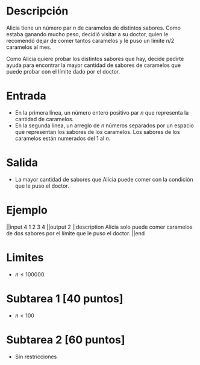 # Descripción
Alicia tiene un número par $n$ de caramelos de distintos sabores. Como estaba ganando mucho peso, decidió visitar a su doctor, quien le recomendó dejar de comer tantos 
caramelos y le puso un límite $n/2$ caramelos al mes.

Como Alicia quiere probar los distintos sabores que hay, decide pedirte ayuda para encontrar la mayor cantidad de sabores de caramelos que puede probar con el límite dado por el doctor.

# Entrada
- En la primera línea, un número entero positivo par $n$ que representa la cantidad de caramelos.
- En la segunda línea, un arreglo de $n$ números separados por un espacio que representan los sabores de los caramelos. Los sabores de los caramelos están numerados del 1 al $n$.

# Salida
- La mayor cantidad de sabores que Alicia puede comer con la condición que le puso el doctor.

# Ejemplo
||input
4
1 2 3 4
||output
2
||description
Alicia solo puede comer caramelos de dos sabores por el límite que le puso el doctor.
||end

# Limites
- $n \leq 100000$.

# Subtarea 1 [40 puntos]
- $n < 100$

# Subtarea 2 [60 puntos]
- Sin restricciones